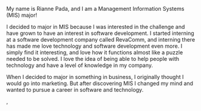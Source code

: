 My name is Rianne Pada, and I am a Management Information Systems (MIS) major!

I decided to major in MIS because I was interested in the challenge and have grown to have an interest in software development. I started interning at a software development company called RevaComm, and interning there has made me love technology and software development even more. I simply find it interesting, and love how it functions almost like a puzzle needed to be solved. I love the idea of being able to help people with technology and have a level of knowledge in my company.

When I decided to major in something in business, I originally thought I would go into marketing. But after discovering MIS I changed my mind and wanted to pursue a career in software and technology. 




















,
